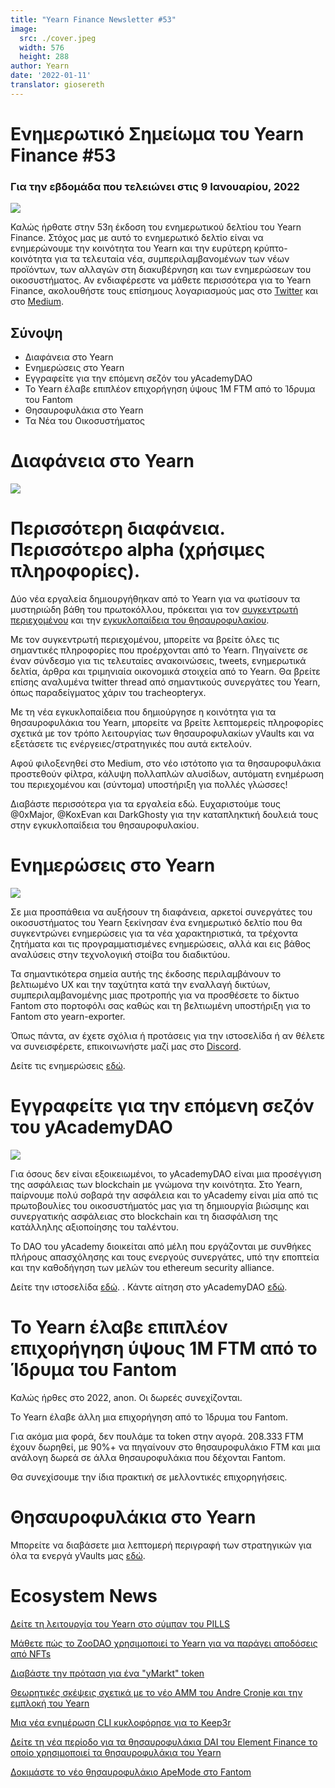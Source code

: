 ```yaml
---
title: "Yearn Finance Newsletter #53"
image:
  src: ./cover.jpeg
  width: 576
  height: 288
author: Yearn
date: '2022-01-11'
translator: giosereth
---
```


# Ενημερωτικό Σημείωμα του Yearn Finance #53

### Για την εβδομάδα που τελειώνει στις 9 Ιανουαρίου, 2022

![](./image1.jpg?w=1100&h=554)

Καλώς ήρθατε στην 53η  έκδοση του ενημερωτικού δελτίου τoυ Yearn Finance. Στόχος μας με αυτό το ενημερωτικό δελτίο είναι να ενημερώνουμε την κοινότητα του Yearn και την ευρύτερη κρύπτο-κοινότητα  για τα τελευταία νέα, συμπεριλαμβανομένων των νέων προϊόντων, των αλλαγών στη διακυβέρνηση και των ενημερώσεων του οικοσυστήματος. Αν ενδιαφέρεστε να μάθετε περισσότερα για το Yearn Finance, ακολουθήστε τους επίσημους λογαριασμούς μας στο [Twitter](https://twitter.com/iearnfinance) και στο [Medium](https://medium.com/iearn).

## Σύνοψη

- Διαφάνεια στο Yearn
- Ενημερώσεις στο Yearn
- Εγγραφείτε για την επόμενη σεζόν του yAcademyDAO
- Το Yearn έλαβε επιπλέον επιχορήγηση ύψους 1M FTM από το Ίδρυμα του Fantom
- Θησαυροφυλάκια στο Yearn
- Τα Νέα του Οικοσυστήματος 

# Διαφάνεια στο Yearn

![](./image2.jpg?w=550&h=366)

# Περισσότερη διαφάνεια. Περισσότερο alpha (χρήσιμες πληροφορίες).

Δύο νέα εργαλεία δημιουργήθηκαν από το Yearn για να φωτίσουν τα μυστηριώδη βάθη του πρωτοκόλλου, πρόκειται για τον [συγκεντρωτή περιεχομένου](https://blog.yearn.finance/) και την [εγκυκλοπαίδεια του θησαυροφυλακίου](https://vaults.yearn.finance/).

Με τον συγκεντρωτή περιεχομένου, μπορείτε να βρείτε όλες τις σημαντικές πληροφορίες που προέρχονται από το Yearn. Πηγαίνετε σε έναν σύνδεσμο για τις τελευταίες ανακοινώσεις, tweets, ενημερωτικά δελτία, άρθρα και τριμηνιαία οικονομικά στοιχεία από το Yearn. Θα βρείτε επίσης αναλυμένα twitter thread από σημαντικούς συνεργάτες του Yearn, όπως παραδείγματος χάριν του tracheopteryx.

Με τη νέα εγκυκλοπαίδεια που δημιούργησε η κοινότητα για τα θησαυροφυλάκια του Yearn, μπορείτε να βρείτε λεπτομερείς πληροφορίες σχετικά με τον τρόπο λειτουργίας των θησαυροφυλακίων yVaults και να εξετάσετε τις ενέργειες/στρατηγικές που αυτά εκτελούν.

Αφού φιλοξενηθεί στο Medium, στο νέο ιστότοπο για τα θησαυροφυλάκια  προστεθούν φίλτρα, κάλυψη πολλαπλών αλυσίδων, αυτόματη ενημέρωση του περιεχομένου και (σύντομα) υποστήριξη για πολλές γλώσσες!

Διαβάστε περισσότερα για τα εργαλεία εδώ. Ευχαριστούμε τους @0xMajor, @KoxEvan και DarkGhosty για την καταπληκτική δουλειά τους στην εγκυκλοπαίδεια του θησαυροφυλακίου.

# Ενημερώσεις στο Yearn

![](./image3.jpg?w=550&h=449)

Σε μια προσπάθεια να αυξήσουν τη διαφάνεια, αρκετοί συνεργάτες του οικοσυστήματος του Yearn ξεκίνησαν ένα ενημερωτικό δελτίο που θα συγκεντρώνει ενημερώσεις για τα νέα χαρακτηριστικά, τα τρέχοντα ζητήματα και τις προγραμματισμένες ενημερώσεις, αλλά και εις βάθος αναλύσεις στην τεχνολογική στοίβα του διαδικτύου.

Τα σημαντικότερα σημεία αυτής της έκδοσης περιλαμβάνουν το βελτιωμένο UX και την ταχύτητα κατά την εναλλαγή δικτύων, συμπεριλαμβανομένης μιας προτροπής για να προσθέσετε το δίκτυο Fantom στο πορτοφόλι σας καθώς και τη βελτιωμένη υποστήριξη για το Fantom στο yearn-exporter.

Όπως πάντα, αν έχετε σχόλια ή προτάσεις για την ιστοσελίδα ή αν θέλετε να συνεισφέρετε, επικοινωνήστε μαζί μας στο 
[Discord](https://discord.com/invite/yearn).

Δείτε τις ενημερώσεις [εδώ](https://yearnweb.substack.com/p/update-jan-5-2022?showWelcome=true).

# Εγγραφείτε για την επόμενη σεζόν του yAcademyDAO

![](./image4.jpg?w=476&h=487)

Για όσους δεν είναι εξοικειωμένοι, το yAcademyDAO είναι μια προσέγγιση της ασφάλειας των blockchain με γνώμονα την κοινότητα. Στο Yearn, παίρνουμε πολύ σοβαρά την ασφάλεια και το yAcademy είναι μία από τις πρωτοβουλίες του οικοσυστήματός μας για τη δημιουργία βιώσιμης και συνεργατικής ασφάλειας στο blockchain και τη διασφάλιση της κατάλληλης αξιοποίησης του ταλέντου.

Το DAO του yAcademy διοικείται από μέλη που εργάζονται με συνθήκες πλήρους απασχόλησης και τους ενεργούς συνεργάτες, υπό την εποπτεία και την καθοδήγηση των μελών του ethereum security alliance.

Δείτε την ιστοσελίδα [εδώ](https://yacademy.github.io/). . Κάντε αίτηση στο yAcademyDAO [εδώ](https://docs.google.com/forms/d/e/1FAIpQLSfc5VUYOyG_cRpiRkymJOVoHluFOuiYMRONX-R7xRuvWM25Xg/viewform).

# Το Yearn έλαβε επιπλέον επιχορήγηση ύψους 1M FTM από το Ίδρυμα του Fantom

Καλώς ήρθες στο 2022, anon. Οι δωρεές συνεχίζονται.

Το Yearn έλαβε άλλη μια επιχορήγηση από το Ίδρυμα του Fantom.

Για ακόμα μια φορά, δεν πουλάμε τα token στην αγορά. 208.333 FTM έχουν δωρηθεί, με 90%+ να πηγαίνουν στο θησαυροφυλάκιο FTM και μια ανάλογη δωρεά σε άλλα θησαυροφυλάκια που δέχονται Fantom.

Θα συνεχίσουμε την ίδια πρακτική σε μελλοντικές επιχορηγήσεις.

# Θησαυροφυλάκια στο Yearn

Μπορείτε να διαβάσετε μια λεπτομερή περιγραφή των στρατηγικών για όλα τα ενεργά yVaults μας [εδώ](https://medium.com/yearn-state-of-the-vaults/the-vaults-at-yearn-9237905ffed3).

# Ecosystem News

[Δείτε τη λειτουργία του Yearn στο σύμπαν του PILLS](https://twitter.com/pillsuniverse/status/1478321675510763520)

[Μάθετε πώς το ZooDAO χρησιμοποιεί το Yearn για να παράγει αποδόσεις από NFTs](https://twitter.com/ZooDAO/status/1480244287526916105)

[Διαβάστε την πρόταση για ένα "yMarkt" token](https://gov.yearn.finance/t/proposal-ymarkt-the-best-buybacks-can-get/12166)

[Θεωρητικές σκέψεις σχετικά με το νέο AMM του Andre Cronje και την εμπλοκή του Yearn](https://gov.yearn.finance/t/yfi-solid-theorycrafting/12181)

[Μια νέα ενημέρωση CLI κυκλοφόρησε για το Keep3r](https://twitter.com/DeFi_Wonderland/status/1478061081956343812)

[Δείτε τη νέα περίοδο για τα θησαυροφυλάκια DAI του Element Finance το οποίο χρησιμοποιεί τα θησαυροφυλάκια του Yearn](https://twitter.com/element_fi/status/1478819507829293058)

[Δοκιμάστε το νέο θησαυροφυλάκιο ApeMode στο Fantom](https://twitter.com/poolpitako/status/1479271890933923843)

